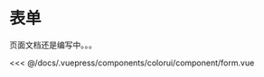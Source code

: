 # 表单

<el-alert
    title="tips："
    type="warning"
    description="表单有些功能是小程序提供的，因此pc 上无法呈现效果,只展示基本样式，如：picker选择，选文件等"
    :closable="false"
    show-icon>
  </el-alert>
  
  页面文档还是编写中。。。

<baseComponent-codeBox
  title=""
  description=""
  onlineLink="">
  <colorui-component-form/>
  <!-- 这里直接设置 引入的展示代码 ；注意引入代码一定不能缩进！！！否则不能生效！-->
  <highlight-code slot="codeText" lang="vue">
<<< @/docs/.vuepress/components/colorui/component/form.vue
  </highlight-code>
</baseComponent-codeBox>